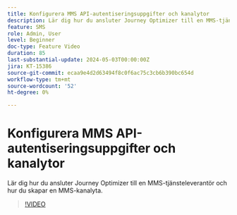 ```yaml
---
title: Konfigurera MMS API-autentiseringsuppgifter och kanalytor
description: Lär dig hur du ansluter Journey Optimizer till en MMS-tjänsteleverantör och hur du skapar en MMS-kanalyta.
feature: SMS
role: Admin, User
level: Beginner
doc-type: Feature Video
duration: 85
last-substantial-update: 2024-05-03T00:00:00Z
jira: KT-15386
source-git-commit: ecaa9e4d2d63494f8c0f6ac75c3cb6b390bc654d
workflow-type: tm+mt
source-wordcount: '52'
ht-degree: 0%

---
```



# Konfigurera MMS API-autentiseringsuppgifter och kanalytor

Lär dig hur du ansluter Journey Optimizer till en MMS-tjänsteleverantör och hur du skapar en MMS-kanalyta.

>[!VIDEO](https://video.tv.adobe.com/v/3428872/?learn=on)
